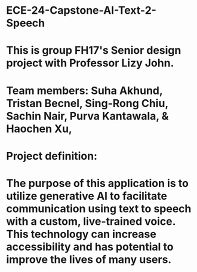 # ECE-24-Capstone-AI-Text-2-Speech
# This is group FH17's Senior design project with Professor Lizy John.
# Team members: Suha Akhund, Tristan Becnel, Sing-Rong Chiu, Sachin Nair, Purva Kantawala, & Haochen Xu, 
# Project definition: 
# The purpose of this application is to utilize generative AI to facilitate communication using text to speech with a custom, live-trained voice. This technology can increase accessibility and has potential to improve the lives of many users.
